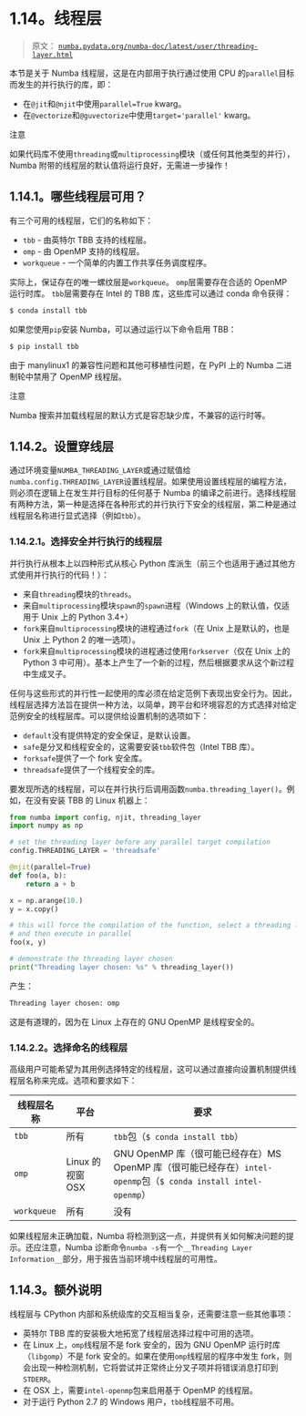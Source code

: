 # 1.14。线程层

> 原文： [`numba.pydata.org/numba-doc/latest/user/threading-layer.html`](http://numba.pydata.org/numba-doc/latest/user/threading-layer.html)

本节是关于 Numba 线程层，这是在内部用于执行通过使用 CPU 的`parallel`目标而发生的并行执行的库，即：

*   在`@jit`和`@njit`中使用`parallel=True` kwarg。
*   在`@vectorize`和`@guvectorize`中使用`target='parallel'` kwarg。

注意

如果代码库不使用`threading`或`multiprocessing`模块（或任何其他类型的并行），Numba 附带的线程层的默认值将运行良好，无需进一步操作！

## 1.14.1。哪些线程层可用？

有三个可用的线程层，它们的名称如下：

*   `tbb` - 由英特尔 TBB 支持的线程层。
*   `omp` - 由 OpenMP 支持的线程层。
*   `workqueue` - 一个简单的内置工作共享任务调度程序。

实际上，保证存在的唯一螺纹层是`workqueue`。 `omp`层需要存在合适的 OpenMP 运行时库。 `tbb`层需要存在 Intel 的 TBB 库，这些库可以通过 conda 命令获得：

```py
$ conda install tbb

```

如果您使用`pip`安装 Numba，可以通过运行以下命令启用 TBB：

```py
$ pip install tbb

```

由于 manylinux1 的兼容性问题和其他可移植性问题，在 PyPI 上的 Numba 二进制轮中禁用了 OpenMP 线程层。

注意

Numba 搜索并加载线程层的默认方式是容忍缺少库，不兼容的运行时等。

## 1.14.2。设置穿线层

通过环境变量`NUMBA_THREADING_LAYER`或通过赋值给`numba.config.THREADING_LAYER`设置线程层。如果使用设置线程层的编程方法，则必须在逻辑上在发生并行目标的任何基于 Numba 的编译之前进行。选择线程层有两种方法，第一种是选择在各种形式的并行执行下安全的线程层，第二种是通过线程层名称进行显式选择（例如`tbb`）。

### 1.14.2.1。选择安全并行执行的线程层

并行执行从根本上以四种形式从核心 Python 库派生（前三个也适用于通过其他方式使用并行执行的代码！）：

*   来自`threading`模块的`threads`。
*   来自`multiprocessing`模块`spawn`的`spawn`进程（Windows 上的默认值，仅适用于 Unix 上的 Python 3.4+）
*   `fork`来自`multiprocessing`模块的进程通过`fork`（在 Unix 上是默认的，也是 Unix 上 Python 2 的唯一选项）。
*   `fork`来自`multiprocessing`模块的进程通过使用`forkserver`（仅在 Unix 上的 Python 3 中可用）。基本上产生了一个新的过程，然后根据要求从这个新过程中生成叉子。

任何与这些形式的并行性一起使用的库必须在给定范例下表现出安全行为。因此，线程层选择方法旨在提供一种方法，以简单，跨平台和环境容忍的方式选择对给定范例安全的线程层库。可以提供给设置机制的选项如下：

*   `default`没有提供特定的安全保证，是默认设置。
*   `safe`是分叉和线程安全的，这需要安装`tbb`软件包（Intel TBB 库）。
*   `forksafe`提供了一个 fork 安全库。
*   `threadsafe`提供了一个线程安全的库。

要发现所选的线程层，可以在并行执行后调用函数`numba.threading_layer()`。例如，在没有安装 TBB 的 Linux 机器上：

```py
from numba import config, njit, threading_layer
import numpy as np

# set the threading layer before any parallel target compilation
config.THREADING_LAYER = 'threadsafe'

@njit(parallel=True)
def foo(a, b):
    return a + b

x = np.arange(10.)
y = x.copy()

# this will force the compilation of the function, select a threading layer
# and then execute in parallel
foo(x, y)

# demonstrate the threading layer chosen
print("Threading layer chosen: %s" % threading_layer())

```

产生：

```py
Threading layer chosen: omp

```

这是有道理的，因为在 Linux 上存在的 GNU OpenMP 是线程安全的。

### 1.14.2.2。选择命名的线程层

高级用户可能希望为其用例选择特定的线程层，这可以通过直接向设置机制提供线程层名称来完成。选项和要求如下：

| 线程层名称 | 平台 | 要求 |
| --- | --- | --- |
| `tbb` | 所有 | `tbb`包（`$ conda install tbb`） |
| `omp` | Linux 的视窗 OSX | GNU OpenMP 库（很可能已经存在）MS OpenMP 库（很可能已经存在）`intel-openmp`包（`$ conda install intel-openmp`） |
| `workqueue` | 所有 | 没有 |

如果线程层未正确加载，Numba 将检测到这一点，并提供有关如何解决问题的提示。还应注意，Numba 诊断命令`numba -s`有一个`__Threading Layer Information__`部分，用于报告当前环境中线程层的可用性。

## 1.14.3。额外说明

线程层与 CPython 内部和系统级库的交互相当复杂，还需要注意一些其他事项：

*   英特尔 TBB 库的安装极大地拓宽了线程层选择过程中可用的选项。
*   在 Linux 上，`omp`线程层不是 fork 安全的，因为 GNU OpenMP 运行时库（`libgomp`）不是 fork 安全的。如果在使用`omp`线程层的程序中发生 fork，则会出现一种检测机制，它将尝试并正常终止分叉子项并将错误消息打印到`STDERR`。
*   在 OSX 上，需要`intel-openmp`包来启用基于 OpenMP 的线程层。
*   对于运行 Python 2.7 的 Windows 用户，`tbb`线程层不可用。